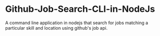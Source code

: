 # Github-Job-Search-CLI-in-NodeJs
A command line application in nodejs that search for jobs matching a particular skill and location using github's job api.
